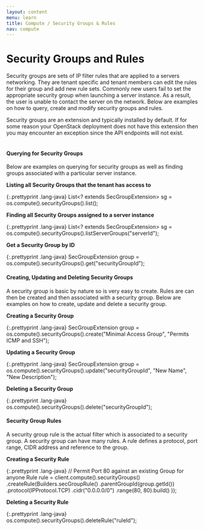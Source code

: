 ```yaml
---
layout: content
menu: learn
title: Compute / Security Groups & Rules
nav: compute
---
```


# Security Groups and Rules

Security groups are sets of IP filter rules that are applied to a servers networking.  They are tenant specific and tenant members can edit the rules for their group and add new rule sets.  Commonly new users fail to set the appropriate security group when launching a server instance.  As a result, the user is unable to contact the server on the network.  Below are examples on how to query, create and modify security groups and rules.

Security groups are an extension and typically installed by default.  If for some reason your OpenStack deployment does not have this extension then you may encounter an exception since the API endpoints will not exist.
<br>
<br>

#### Querying for Security Groups

Below are examples on querying for security groups as well as finding groups associated with a particular server instance.

**Listing all Security Groups that the tenant has access to**

{:.prettyprint .lang-java}
	List<? extends SecGroupExtension> sg = os.compute().securityGroups().list();
		
**Finding all Security Groups assigned to a server instance**

{:.prettyprint .lang-java}
	List<? extends SecGroupExtension> sg = os.compute().securityGroups().listServerGroups("serverId");

**Get a Security Group by ID**

{:.prettyprint .lang-java}
	SecGroupExtension group = os.compute().securityGroups().get("securityGroupId");
	

#### Creating, Updating and Deleting Security Groups

A security group is basic by nature so is very easy to create.  Rules are can then be created and then associated with a security group. Below are examples on how to create, update and delete a security group. 


**Creating a Security Group**

{:.prettyprint .lang-java}
	SecGroupExtension group = os.compute().securityGroups().create("Minimal Access Group", "Permits ICMP and SSH");

**Updating a Security Group**

{:.prettyprint .lang-java}
	SecGroupExtension group = os.compute().securityGroups().update("securityGroupId", "New Name", "New Description");
	
**Deleting a Security Group**

{:.prettyprint .lang-java}
	os.compute().securityGroups().delete("securityGroupId");

#### Security Group Rules

A security group rule is the actual filter which is associated to a security group.  A security group can have many rules.  A rule defines a protocol, port range, CIDR address and reference to the group. 

**Creating a Security Rule**

{:.prettyprint .lang-java}
	// Permit Port 80 against an existing Group for anyone
	Rule rule = client.compute().securityGroups()
	                  .createRule(Builders.secGroupRule()
				        .parentGroupId(group.getId())
					    .protocol(IPProtocol.TCP)
					    .cidr("0.0.0.0/0")
					    .range(80, 80).build()
				       ));

**Deleting a Security Rule**

{:.prettyprint .lang-java}
	os.compute().securityGroups().deleteRule("ruleId");
	


